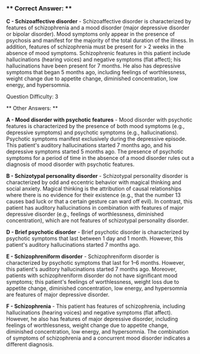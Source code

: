 ### ** Correct Answer: **

**C - Schizoaffective disorder** - Schizoaffective disorder is characterized by features of schizophrenia and a mood disorder (major depressive disorder or bipolar disorder). Mood symptoms only appear in the presence of psychosis and manifest for the majority of the total duration of the illness. In addition, features of schizophrenia must be present for > 2 weeks in the absence of mood symptoms. Schizophrenic features in this patient include hallucinations (hearing voices) and negative symptoms (flat affect); his hallucinations have been present for 7 months. He also has depressive symptoms that began 5 months ago, including feelings of worthlessness, weight change due to appetite change, diminished concentration, low energy, and hypersomnia.

Question Difficulty: 3

** Other Answers: **

**A - Mood disorder with psychotic features** - Mood disorder with psychotic features is characterized by the presence of both mood symptoms (e.g., depressive symptoms) and psychotic symptoms (e.g., hallucinations). Psychotic symptoms manifest exclusively during the depressive episode. This patient's auditory hallucinations started 7 months ago, and his depressive symptoms started 5 months ago. The presence of psychotic symptoms for a period of time in the absence of a mood disorder rules out a diagnosis of mood disorder with psychotic features.

**B - Schizotypal personality disorder** - Schizotypal personality disorder is characterized by odd and eccentric behavior with magical thinking and social anxiety. Magical thinking is the attribution of causal relationships where there is no evidence for their existence (e.g., that the number 13 causes bad luck or that a certain gesture can ward off evil). In contrast, this patient has auditory hallucinations in combination with features of major depressive disorder (e.g., feelings of worthlessness, diminished concentration), which are not features of schizotypal personality disorder.

**D - Brief psychotic disorder** - Brief psychotic disorder is characterized by psychotic symptoms that last between 1 day and 1 month. However, this patient's auditory hallucinations started 7 months ago.

**E - Schizophreniform disorder** - Schizophreniform disorder is characterized by psychotic symptoms that last for 1–6 months. However, this patient's auditory hallucinations started 7 months ago. Moreover, patients with schizophreniform disorder do not have significant mood symptoms; this patient's feelings of worthlessness, weight loss due to appetite change, diminished concentration, low energy, and hypersomnia are features of major depressive disorder.

**F - Schizophrenia** - This patient has features of schizophrenia, including hallucinations (hearing voices) and negative symptoms (flat affect). However, he also has features of major depressive disorder, including feelings of worthlessness, weight change due to appetite change, diminished concentration, low energy, and hypersomnia. The combination of symptoms of schizophrenia and a concurrent mood disorder indicates a different diagnosis.

